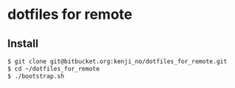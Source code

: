 
dotfiles for remote
==================

## Install

```sh
$ git clone git@bitbucket.org:kenji_no/dotfiles_for_remote.git
$ cd ~/dotfiles_for_remote
$ ./bootstrap.sh
```


